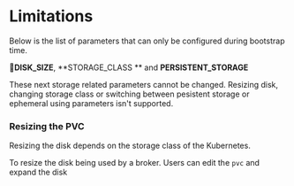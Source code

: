 

# Limitations



Below is the list of parameters that can only be configured during bootstrap time.

**DISK_SIZE**, **STORAGE_CLASS ** and **PERSISTENT_STORAGE** 

These next storage related parameters cannot be changed. Resizing disk, changing storage class or switching between pesistent storage or ephemeral using parameters isn't supported.



### Resizing the PVC 

Resizing the disk depends on the storage class of the Kubernetes.



To resize the disk being used by a broker. Users can edit the `pvc` and expand the disk 